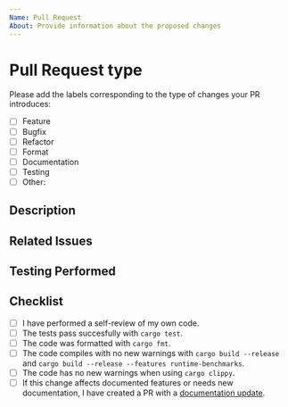 ```yaml
---
Name: Pull Request
About: Provide information about the proposed changes
---
```

# Pull Request type

<!-- Check the [contributing guide](../../CONTRIBUTING.md) -->

<!-- Please try to limit your pull request to one type; submit multiple pull requests if needed. -->

Please add the labels corresponding to the type of changes your PR introduces:

- [ ] Feature
- [ ] Bugfix
- [ ] Refactor
- [ ] Format
- [ ] Documentation
- [ ] Testing
- [ ] Other:

## Description
<!-- Summarize the changes made in this pull request. Include the motivation for these changes and highlight any key updates. -->

## Related Issues
<!-- List any related issues or bug numbers this pull request is intended to address. Use GitHub's linking feature to automatically close the issues when the pull request is merged (e.g., "Closes #123"). -->

## Testing Performed
<!-- Describe any testing you performed on these changes, including unit tests, integration tests, manual testing, etc. -->

## Checklist
- [ ] I have performed a self-review of my own code.
- [ ] The tests pass succesfully with `cargo test`.
- [ ] The code was formatted with `cargo fmt`.
- [ ] The code compiles with no new warnings with `cargo build --release` and `cargo build --release --features runtime-benchmarks`.
- [ ] The code has no new warnings when using `cargo clippy`.
- [ ] If this change affects documented features or needs new documentation, I have created a PR with a [documentation update](https://github.com/availproject/availproject.github.io).
